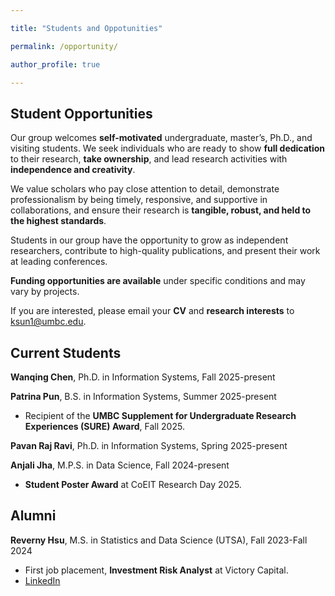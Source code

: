 ```yaml
---

title: "Students and Oppotunities"

permalink: /opportunity/

author_profile: true

---
```


Student Opportunities
-------
Our group welcomes **self-motivated** undergraduate, master’s, Ph.D., and visiting students. 
We seek individuals who are ready to show **full dedication** to their research, **take ownership**, and lead research activities with **independence and creativity**.

We value scholars who pay close attention to detail, demonstrate professionalism by being timely, responsive, and supportive in collaborations, 
and ensure their research is **tangible, robust, and held to the highest standards**.

Students in our group have the opportunity to grow as independent researchers, contribute to high-quality publications, and present their work at leading conferences.

**Funding opportunities are available** under specific conditions and may vary by projects.

If you are interested, please email your **CV** and **research interests** to <ins>ksun1@umbc.edu</ins>.

Current Students
-------
**Wanqing Chen**, Ph.D. in Information Systems, Fall 2025-present

**Patrina Pun**, B.S. in Information Systems, Summer 2025-present
- Recipient of the **UMBC Supplement for Undergraduate Research Experiences (SURE) Award**, Fall 2025.

**Pavan Raj Ravi**, Ph.D. in Information Systems, Spring 2025-present

**Anjali Jha**, M.P.S. in Data Science, Fall 2024-present
- **Student Poster Award** at CoEIT Research Day 2025.

[//]: # (- [LinkedIn]&#40;https://www.linkedin.com/in/anjali-jha-069aa6184/&#41;)

Alumni
-------
**Reverny Hsu**, M.S. in Statistics and Data Science (UTSA), Fall 2023-Fall 2024
- First job placement, **Investment Risk Analyst** at Victory Capital.
- [LinkedIn](https://www.linkedin.com/in/tienyu-hsu/)
